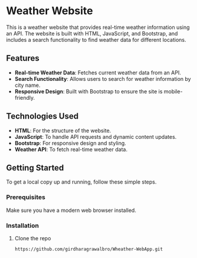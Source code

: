 # Weather Website

This is a weather website that provides real-time weather information using an API. The website is built with HTML, JavaScript, and Bootstrap, and includes a search functionality to find weather data for different locations.

## Features

- **Real-time Weather Data**: Fetches current weather data from an API.
- **Search Functionality**: Allows users to search for weather information by city name.
- **Responsive Design**: Built with Bootstrap to ensure the site is mobile-friendly.

## Technologies Used

- **HTML**: For the structure of the website.
- **JavaScript**: To handle API requests and dynamic content updates.
- **Bootstrap**: For responsive design and styling.
- **Weather API**: To fetch real-time weather data.

## Getting Started

To get a local copy up and running, follow these simple steps.

### Prerequisites

Make sure you have a modern web browser installed.

### Installation

1. Clone the repo
   ```sh
   https://github.com/girdharagrawalbro/Wheather-WebApp.git
